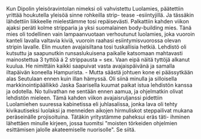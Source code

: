 
Kun Dipolin yleisöravintolan nimeksi oli vahvistettu Luolamies, päätettiin yrittää houkutella yleisöä sinne rohkeilla strip-
tease -esiintyjillä. Ja tässäkin lähdettiin liikkeelle mielestämme tosi repäisevästi. Palkattiin kahden viikon ajaksi peräti kolme 
stripparia ja yksi suomalainen body-building mies. Tänä mies oli todellinen vain lampaanvuotaan verhoutunut luolamies, 
joka vuoroin kanteli lavalla valtavia kiviä, vuoroin raahasi esiintymisvuorossa olevan stripin lavalle. Elin muuten 
avajaisiltana tosi tuskallisia hetkiä. Lehdistö oli kutsuttu ja saapunutkin runsaslukuisena paikalle katsomaan mahtavasti 
mainostettua 3 tyttöä á 2 strippausta = sex. Vaan eipä näitä tyttöjä alkanut kuulua. He nimittäin kaikki saapuivat vasta 
avajaispäivänä ja samalla iltapäivän koneella Hampurista. - Mutta säästä johtuen kone ei päässytkään alas Seutulaan ennen 
kuin illan hämyssä. Oli siinä minulla ja silloisella markkinointipäällikkö Jaska Saarisella kuumat paikat istua lehdistön kanssa 
ja odotella. No tulivathan ne sentään ennen aamua, ja ohjelmatkin olivat lehdistön mieleen. Tämä kahden viikon 
avajaisruljanssi pidettiin Luolamiehen suuressa kabinetissa eli juhlasalissa, jonka lava oli tehty kivikautiseksi luolaksi ja 
menneiden aikojen hirmuliskot steppailivat mukana peräseinälle projisoituina. Tätäkin yritystämme paheksui eräs täti-
ihminen lähettäen minulle kirjeen, jossa tuomitsi "moisten törkeiden ohjelmien esittämisen jalolle akateemiselle nuorisolle". 
Se siitä.